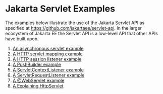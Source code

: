 # Jakarta Servlet Examples

The examples below illustrate the use of the Jakarta Servlet API as specified at
https://github.com/jakartaee/servlet-api. In the larger ecosystem  of 
Jakarta EE the Servlet API is a low-level API that other APIs have built
upon.

1. [An asynchronous servlet example](asyncServlet/README.md)
2. [A HTTP servlet mapping example](httpServletMapping/README.md)
3. [A HTTP session listener example](httpSessionListener/README.md)
4. [A PushBuilder example](pushBuilder/README.md)
5. [A ServletContextListener example](servletContextListener/README.md)
6. [A ServletRequestListener example](servletRequestListener/README.md)
7. [A @WebServlet example](webServlet/README.md)
8. [A Explaining HttpServlet](explainingHttpServlet/README.md)
